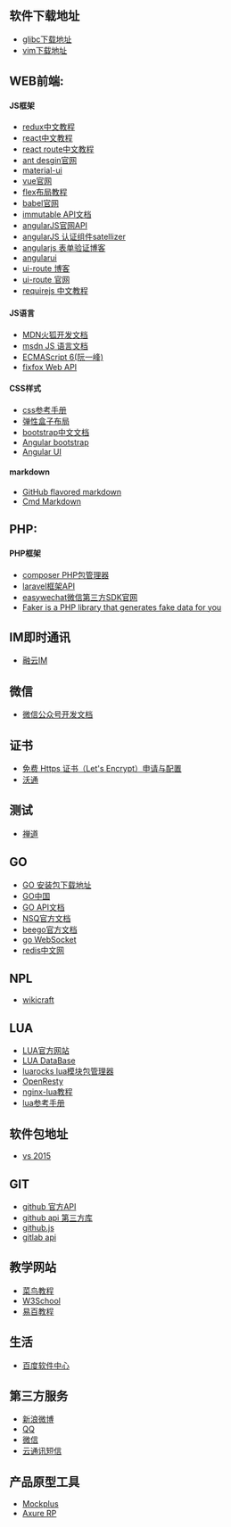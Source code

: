 软件下载地址
--
* [glibc下载地址](http://mirror.hust.edu.cn/gnu/libc/)
* [vim下载地址](http://www.vim.org/download.php#pc)


WEB前端:
--
#### JS框架
* [redux中文教程](http://cn.redux.js.org/docs/react-redux/quick-start.html)
* [react中文教程](http://reactjs.cn/react/docs/getting-started.html)
* [react route中文教程](http://www.uprogrammer.cn/react-router-cn/docs/Introduction.html)
* [ant desgin官网](http://ant.design/)
* [material-ui](http://www.material-ui.com/#/)
* [vue官网](http://cn.vuejs.org)
* [flex布局教程](http://caibaojian.com/flexbox-guide.html)
* [babel官网](http://babeldev.dan.cx/)
* [immutable API文档](http://facebook.github.io/immutable-js/docs/#/Map)
* [angularJS官网API](https://docs.angularjs.org/api)
* [angularJS 认证组件satellizer](https://github.com/sahat/satellizer)
* [angularjs 表单验证博客](http://www.cnblogs.com/rohelm/p/4033513.html)
* [angularui](https://angular-ui.github.io/)
* [ui-route 博客](http://www.cnblogs.com/littlemonk/p/5500801.html)
* [ui-route 官网](https://ui-router.github.io/)
* [requirejs 中文教程](http://www.requirejs.cn/docs/download.html)
#### JS语言
* [MDN火狐开发文档](https://developer.mozilla.org/zh-CN/docs/Zones)
* [msdn JS 语言文档](https://msdn.microsoft.com/zh-cn/library/d1et7k7c(v=vs.94).aspx)
* [ECMAScript 6(阮一峰)](http://es6.ruanyifeng.com/#docs/intro)
* [fixfox Web API](https://developer.mozilla.org/en-US/docs/Web/API)


#### CSS样式
* [css参考手册](http://www.css88.com/book/css/)
* [弹性盒子布局](http://www.ruanyifeng.com/blog/2015/07/flex-grammar.html?utm_source=tuicool)
* [bootstrap中文文档](http://v3.bootcss.com/)
* [Angular bootstrap](http://angular-ui.github.io/bootstrap/)
* [Angular UI](http://angular-ui.github.io/)


#### markdown
* [GitHub flavored markdown](https://help.github.com/categories/writing-on-github/)
* [Cmd Markdown](https://www.zybuluo.com/mdeditor)

PHP:
--
#### PHP框架
* [composer PHP包管理器](http://docs.phpcomposer.com/)
* [laravel框架API](https://laravel.com/api/5.2/index.html)
* [easywechat微信第三方SDK官网](https://easywechat.org/)
* [Faker is a PHP library that generates fake data for you](https://github.com/fzaninotto/Faker)

IM即时通讯
--
* [融云IM](http://www.rongcloud.cn/docs/)

微信
--
* [微信公众号开发文档](https://mp.weixin.qq.com/wiki)

证书
--
* [免费 Https 证书（Let's Encrypt）申请与配置](https://keelii.github.io/2016/06/12/free-https-cert-lets-encrypt-apply-install/)
* [沃通](https://buy.wosign.com/)


测试
--
* [禅道](http://www.zentao.net/)


GO
--
* [GO 安装包下载地址](https://golang.org/dl/)
* [GO中国](http://www.golangtc.com)
* [GO API文档](http://docscn.studygolang.com/pkg/)
* [NSQ官方文档](http://nsq.io/overview/quick_start.html) 
* [beego官方文档](http://beego.me/docs/intro/)
* [go WebSocket](https://github.com/gorilla/websocket)
* [redis中文网](http://www.redis.net.cn/)


NPL 
--
* [wikicraft](http://wikicraft.cn/)


LUA 
--
* [LUA官方网站](http://www.lua.org/pil/contents.html)
* [LUA DataBase](http://keplerproject.github.io/luasql)
* [luarocks lua模块包管理器](https://luarocks.org/)
* [OpenResty](https://openresty.org/cn)
* [nginx-lua教程](http://jinnianshilongnian.iteye.com/blog/2190344)
* [lua参考手册](http://www.runoob.com/manual/lua53doc/manual.html)

## 软件包地址
* [vs 2015](https://www.visualstudio.com/downloads/download-visual-studio-vs)

## GIT
* [github 官方API](https://developer.github.com/v3/)
* [github api 第三方库](http://github-tools.github.io/github/)
* [github.js](http://michael.github.io/github/)
* [gitlab api](https://docs.gitlab.com/ce/api/README.html)


## 教学网站
* [菜鸟教程](http://www.runoob.com/)
* [W3School](http://www.w3school.com.cn/)
* [易百教程](http://www.yiibai.com/)

## 生活
* [百度软件中心](http://rj.baidu.com/)

## 第三方服务
* [新浪微博](http://open.weibo.com/wiki/%E6%8E%88%E6%9D%83%E6%9C%BA%E5%88%B6)
* [QQ](http://wiki.open.qq.com/wiki/%E3%80%90QQ%E7%99%BB%E5%BD%95%E3%80%91%E5%BC%80%E5%8F%91%E6%94%BB%E7%95%A5_Server-side)
* [微信](https://open.weixin.qq.com/cgi-bin/showdocument?action=dir_list&t=resource/res_list&verify=1&id=open1419316505&token=c4e91eda47c4f6ab8d50af1c3867763d459e5d98&lang=zh_CN)
* [云通讯短信](http://www.yuntongxun.com/doc/rest/sms/3_2_2_3.html)


## 产品原型工具
* [Mockplus](http://doc.mockplus.cn/)
* [Axure RP](https://www.axure.com.cn/)
  
  
  
  
